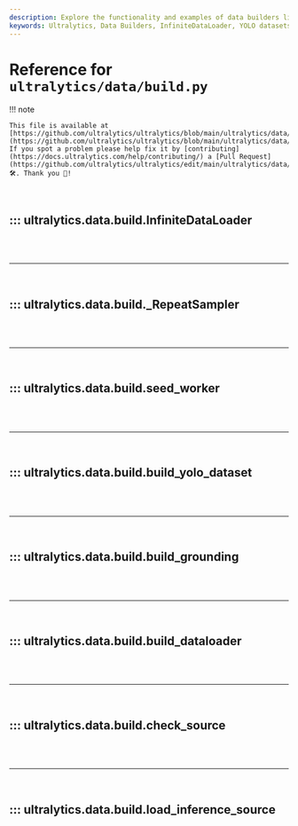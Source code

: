 ```yaml
---
description: Explore the functionality and examples of data builders like InfiniteDataLoader and various YOLO datasets builders in Ultralytics.
keywords: Ultralytics, Data Builders, InfiniteDataLoader, YOLO datasets, build.py, AI, Machine Learning
---
```


# Reference for `ultralytics/data/build.py`

!!! note

    This file is available at [https://github.com/ultralytics/ultralytics/blob/main/ultralytics/data/build.py](https://github.com/ultralytics/ultralytics/blob/main/ultralytics/data/build.py). If you spot a problem please help fix it by [contributing](https://docs.ultralytics.com/help/contributing/) a [Pull Request](https://github.com/ultralytics/ultralytics/edit/main/ultralytics/data/build.py) 🛠️. Thank you 🙏!

<br>

## ::: ultralytics.data.build.InfiniteDataLoader

<br><br><hr><br>

## ::: ultralytics.data.build._RepeatSampler

<br><br><hr><br>

## ::: ultralytics.data.build.seed_worker

<br><br><hr><br>

## ::: ultralytics.data.build.build_yolo_dataset

<br><br><hr><br>

## ::: ultralytics.data.build.build_grounding

<br><br><hr><br>

## ::: ultralytics.data.build.build_dataloader

<br><br><hr><br>

## ::: ultralytics.data.build.check_source

<br><br><hr><br>

## ::: ultralytics.data.build.load_inference_source

<br><br>

